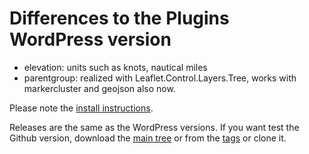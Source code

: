 # Differences to the Plugins WordPress version

* elevation: units such as knots, nautical miles
* parentgroup: realized with Leaflet.Control.Layers.Tree, works with markercluster and geojson also now.

Please note the [install instructions](https://leafext.de/en/doku/about/versions/).

Releases are the same as the WordPress versions. If you want test the Github version, download the [main tree](https://github.com/hupe13/extensions-leaflet-map-github/archive/refs/heads/main.zip) or from the [tags](https://github.com/hupe13/extensions-leaflet-map-github/tags) or clone it.
